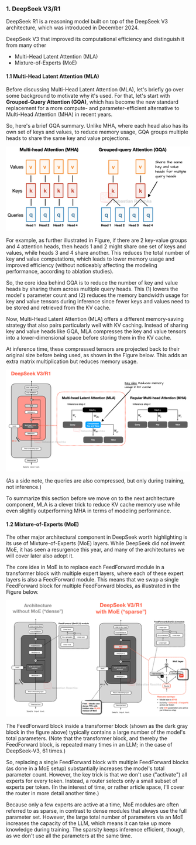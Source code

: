 
### 1. DeepSeek V3/R1
DeepSeek R1 is a reasoning model built on top of the DeepSeek V3 architecture, which was introduced in December 2024.

DeepSeek V3 that improved its computational efficiency and distinguish it from many other
- Multi-Head Latent Attention (MLA)
- Mixture-of-Experts (MoE)

#### 1.1 Multi-Head Latent Attention (MLA)
Before discussing Multi-Head Latent Attention (MLA), let's briefly go over some background to motivate why it's used. For that, let's start with **Grouped-Query Attention (GQA)**, which has become the new standard replacement for a more compute- and parameter-efficient alternative to Multi-Head Attention (MHA) in recent years.

So, here's a brief GQA summary. Unlike MHA, where each head also has its own set of keys and values, to reduce memory usage, GQA groups multiple heads to share the same key and value projections.

![](./images/1.1-MHA-GQA.png)

For example, as further illustrated in Figure, if there are 2 key-value groups and 4 attention heads, then heads 1 and 2 might share one set of keys and values, while heads 3 and 4 share another. This reduces the total number of key and value computations, which leads to lower memory usage and improved efficiency (without noticeably affecting the modeling performance, according to ablation studies).

So, the core idea behind GQA is to reduce the number of key and value heads by sharing them across multiple query heads. This (1) lowers the model's parameter count and (2) reduces the memory bandwidth usage for key and value tensors during inference since fewer keys and values need to be stored and retrieved from the KV cache.

Now, Multi-Head Latent Attention (MLA) offers a different memory-saving strategy that also pairs particularly well with KV caching. Instead of sharing key and value heads like GQA, MLA compresses the key and value tensors into a lower-dimensional space before storing them in the KV cache.

At inference time, these compressed tensors are projected back to their original size before being used, as shown in the Figure below. This adds an extra matrix multiplication but reduces memory usage.

![](./images/1.1-MLA.png)

(As a side note, the queries are also compressed, but only during training, not inference.)

To summarize this section before we move on to the next architecture component, MLA is a clever trick to reduce KV cache memory use while even slightly outperforming MHA in terms of modeling performance.

#### 1.2 Mixture-of-Experts (MoE)
The other major architectural component in DeepSeek worth highlighting is its use of Mixture-of-Experts (MoE) layers. While DeepSeek did not invent MoE, it has seen a resurgence this year, and many of the architectures we will cover later also adopt it.

The core idea in MoE is to replace each FeedForward module in a transformer block with multiple expert layers, where each of these expert layers is also a FeedForward module. This means that we swap a single FeedForward block for multiple FeedForward blocks, as illustrated in the Figure below.

![](./images/1.2-MoE.png)

The FeedForward block inside a transformer block (shown as the dark gray block in the figure above) typically contains a large number of the model's total parameters. (Note that the transformer block, and thereby the FeedForward block, is repeated many times in an LLM; in the case of DeepSeek-V3, 61 times.)

So, replacing a single FeedForward block with multiple FeedForward blocks (as done in a MoE setup) substantially increases the model's total parameter count. However, the key trick is that we don't use ("activate") all experts for every token. Instead, a router selects only a small subset of experts per token. (In the interest of time, or rather article space, I'll cover the router in more detail another time.)

Because only a few experts are active at a time, MoE modules are often referred to as sparse, in contrast to dense modules that always use the full parameter set. However, the large total number of parameters via an MoE increases the capacity of the LLM, which means it can take up more knowledge during training. The sparsity keeps inference efficient, though, as we don't use all the parameters at the same time.



